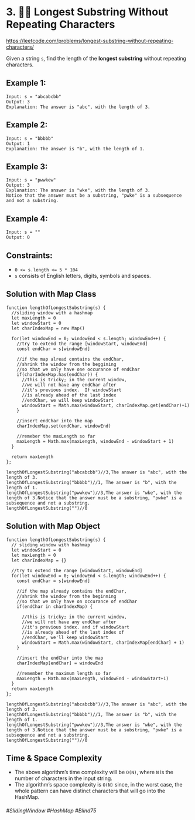 # 3. 👩‍🦯 Longest Substring Without Repeating Characters
https://leetcode.com/problems/longest-substring-without-repeating-characters/

Given a string `s`, find the length of the <b>longest substring</b> without repeating characters.

 

## Example 1:
````
Input: s = "abcabcbb"
Output: 3
Explanation: The answer is "abc", with the length of 3.
````
## Example 2:
````
Input: s = "bbbbb"
Output: 1
Explanation: The answer is "b", with the length of 1.
```` 
## Example 3:
````
Input: s = "pwwkew"
Output: 3
Explanation: The answer is "wke", with the length of 3.
Notice that the answer must be a substring, "pwke" is a subsequence and not a substring.
````
## Example 4:
````
Input: s = ""
Output: 0
```` 

## Constraints:

- `0 <= s.length <= 5 * 104`
- `s` consists of English letters, digits, symbols and spaces.

## Solution with Map Class
````
function lengthOfLongestSubstring(s) {
  //sliding window with a hashmap
  let maxLength = 0
  let windowStart = 0
  let charIndexMap = new Map()
  
  for(let windowEnd = 0; windowEnd < s.length; windowEnd++) {
    //try to extend the range [windowStart, windowEnd]
    const endChar = s[windowEnd]
    
    //if the map alread contains the endChar,
    //shrink the window from the beggining
    //so that we only have one occurance of endChar
    if(charIndexMap.has(endChar)) {
      //this is tricky; in the current window,
      //we will not have any endChar after
      //it's previous index.  If windowStart
      //is already ahead of the last index
      //endChar, we will keep windowStart
      windowStart = Math.max(windowStart, charIndexMap.get(endChar)+1)
    }
    
    //insert endChar into the map
    charIndexMap.set(endChar, windowEnd)
    
    //remeber the maxLength so far
    maxLength = Math.max(maxLength, windowEnd - windowStart + 1)
  }
  
  return maxLength   
};

lengthOfLongestSubstring("abcabcbb")//3,The answer is "abc", with the length of 3.
lengthOfLongestSubstring("bbbbb")//1, The answer is "b", with the length of 1.
lengthOfLongestSubstring("pwwkew")//3,The answer is "wke", with the length of 3.Notice that the answer must be a substring, "pwke" is a subsequence and not a substring.
lengthOfLongestSubstring("")//0
````
## Solution with Map Object
````
function lengthOfLongestSubstring(s) {
  // sliding window with hashmap
  let windowStart = 0
  let maxLength = 0
  let charIndexMap = {}
  
  //try to extend the range [windowStart, windowEnd]
  for(let windowEnd = 0; windowEnd < s.length; windowEnd++) {
    const endChar = s[windowEnd]
    
    //if the map already contains the endChar, 
    //shrink the window from the beginning 
    //so that we only have on occurance of endChar
    if(endChar in charIndexMap) {
    
      //this is tricky; in the current window, 
      //we will not have any endChar after
      //it's previous index. and if windowStart
      //is already ahead of the last index of
      //endChar, we'll keep windowStart
      windowStart = Math.max(windowStart, charIndexMap[endChar] + 1)
    }
    
    //insert the endChar into the map
    charIndexMap[endChar] = windowEnd
    
    //remember the maximum length so far
    maxLength = Math.max(maxLength, windowEnd - windowStart+1)
  } 
  return maxLength
};

lengthOfLongestSubstring("abcabcbb")//3,The answer is "abc", with the length of 3.
lengthOfLongestSubstring("bbbbb")//1, The answer is "b", with the length of 1.
lengthOfLongestSubstring("pwwkew")//3,The answer is "wke", with the length of 3.Notice that the answer must be a substring, "pwke" is a subsequence and not a substring.
lengthOfLongestSubstring("")//0
````
## Time & Space Complexity
- The above algorithm’s time complexity will be `O(N)`, where `N` is the number of characters in the input string.
- The algorithm’s space complexity is `O(N)` since, in the worst case, the whole pattern can have distinct characters that will go into the HashMap.

###### #SlidingWindow #HashMap #Blind75
